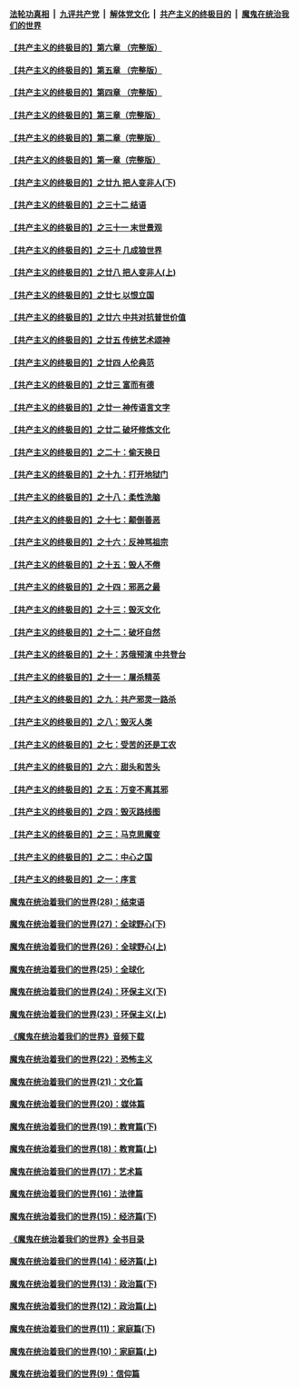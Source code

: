 ####  [法轮功真相](../../../../basic/blob/master/README.md?t=01191752) &nbsp;|&nbsp; [九评共产党](../../../../9ping.md/blob/master/README.md?t=01191752) &nbsp;|&nbsp; [解体党文化](../../../../jtdwh.md/blob/master/README.md?t=01191752)  &nbsp;|&nbsp; [共产主义的终极目的](../../../../gczydzjmd.md/blob/master/README.md?t=01191752) &nbsp;|&nbsp; [魔鬼在统治我们的世界](../../../../mgztzwmdsj.md/blob/master/README.md?t=01191752) 

#### [【共产主义的终极目的】第六章 （完整版）](../pages/nsc422/n11428913.md?t=01191752) 

#### [【共产主义的终极目的】第五章 （完整版）](../pages/nsc422/n11428912.md?t=01191752) 

#### [【共产主义的终极目的】第四章 （完整版）](../pages/nsc422/n11428907.md?t=01191752) 

#### [【共产主义的终极目的】第三章（完整版）](../pages/nsc422/n11428848.md?t=01191752) 

#### [【共产主义的终极目的】第二章（完整版）](../pages/nsc422/n11428831.md?t=01191752) 

#### [【共产主义的终极目的】第一章（完整版）](../pages/nsc422/n11417651.md?t=01191752) 

#### [【共产主义的终极目的】之廿九 把人变非人(下)](../pages/nsc422/n11344140.md?t=01191752) 

#### [【共产主义的终极目的】之三十二 结语](../pages/nsc422/n11360535.md?t=01191752) 

#### [【共产主义的终极目的】之三十一 末世景观](../pages/nsc422/n11351129.md?t=01191752) 

#### [【共产主义的终极目的】之三十 几成狼世界](../pages/nsc422/n11348280.md?t=01191752) 

#### [【共产主义的终极目的】之廿八 把人变非人(上)](../pages/nsc422/n11340492.md?t=01191752) 

#### [【共产主义的终极目的】之廿七 以恨立国](../pages/nsc422/n11336944.md?t=01191752) 

#### [【共产主义的终极目的】之廿六 中共对抗普世价值](../pages/nsc422/n11324785.md?t=01191752) 

#### [【共产主义的终极目的】之廿五 传统艺术颂神](../pages/nsc422/n11296396.md?t=01191752) 

#### [【共产主义的终极目的】之廿四 人伦典范](../pages/nsc422/n11296397.md?t=01191752) 

#### [【共产主义的终极目的】之廿三 富而有德](../pages/nsc422/n11283598.md?t=01191752) 

#### [【共产主义的终极目的】之廿一 神传语言文字](../pages/nsc422/n11263265.md?t=01191752) 

#### [【共产主义的终极目的】之廿二 破坏修炼文化](../pages/nsc422/n11245728.md?t=01191752) 

#### [【共产主义的终极目的】之二十：偷天换日](../pages/nsc422/n11238846.md?t=01191752) 

#### [【共产主义的终极目的】之十九：打开地狱门](../pages/nsc422/n11206376.md?t=01191752) 

#### [【共产主义的终极目的】之十八：柔性洗脑](../pages/nsc422/n11199994.md?t=01191752) 

#### [【共产主义的终极目的】之十七：颠倒善恶](../pages/nsc422/n11179782.md?t=01191752) 

#### [【共产主义的终极目的】之十六：反神骂祖宗](../pages/nsc422/n11166798.md?t=01191752) 

#### [【共产主义的终极目的】之十五：毁人不倦](../pages/nsc422/n11166792.md?t=01191752) 

#### [【共产主义的终极目的】之十四：邪恶之最](../pages/nsc422/n11150249.md?t=01191752) 

#### [【共产主义的终极目的】之十三：毁灭文化](../pages/nsc422/n11135227.md?t=01191752) 

#### [【共产主义的终极目的】之十二：破坏自然](../pages/nsc422/n11135214.md?t=01191752) 

#### [【共产主义的终极目的】之十：苏俄预演 中共登台](../pages/nsc422/n11118424.md?t=01191752) 

#### [【共产主义的终极目的】之十一：屠杀精英](../pages/nsc422/n11118442.md?t=01191752) 

#### [【共产主义的终极目的】之九：共产邪灵一路杀](../pages/nsc422/n11114139.md?t=01191752) 

#### [【共产主义的终极目的】之八：毁灭人类](../pages/nsc422/n11108503.md?t=01191752) 

#### [【共产主义的终极目的】之七：受苦的还是工农](../pages/nsc422/n11101809.md?t=01191752) 

#### [【共产主义的终极目的】之六：甜头和苦头](../pages/nsc422/n11096971.md?t=01191752) 

#### [【共产主义的终极目的】之五：万变不离其邪](../pages/nsc422/n11091285.md?t=01191752) 

#### [【共产主义的终极目的】之四：毁灭路线图](../pages/nsc422/n11086284.md?t=01191752) 

#### [【共产主义的终极目的】之三：马克思魔变](../pages/nsc422/n11061941.md?t=01191752) 

#### [【共产主义的终极目的】之二：中心之国](../pages/nsc422/n11047728.md?t=01191752) 

#### [【共产主义的终极目的】之一：序言](../pages/nsc422/n11086077.md?t=01191752) 

#### [魔鬼在统治着我们的世界(28)：结束语](../pages/nsc422/n10936246.md?t=01191752) 

#### [魔鬼在统治着我们的世界(27)：全球野心(下)](../pages/nsc422/n10928319.md?t=01191752) 

#### [魔鬼在统治着我们的世界(26)：全球野心(上)](../pages/nsc422/n10900318.md?t=01191752) 

#### [魔鬼在统治着我们的世界(25)：全球化](../pages/nsc422/n10788205.md?t=01191752) 

#### [魔鬼在统治着我们的世界(24)：环保主义(下)](../pages/nsc422/n10695307.md?t=01191752) 

#### [魔鬼在统治着我们的世界(23)：环保主义(上)](../pages/nsc422/n10688613.md?t=01191752) 

#### [《魔鬼在统治着我们的世界》音频下载](../pages/nsc422/n10635553.md?t=01191752) 

#### [魔鬼在统治着我们的世界(22)：恐怖主义](../pages/nsc422/n10614727.md?t=01191752) 

#### [魔鬼在统治着我们的世界(21)：文化篇](../pages/nsc422/n10597706.md?t=01191752) 

#### [魔鬼在统治着我们的世界(20)：媒体篇](../pages/nsc422/n10586579.md?t=01191752) 

#### [魔鬼在统治着我们的世界(19)：教育篇(下)](../pages/nsc422/n10564808.md?t=01191752) 

#### [魔鬼在统治着我们的世界(18)：教育篇(上)](../pages/nsc422/n10526970.md?t=01191752) 

#### [魔鬼在统治着我们的世界(17)：艺术篇](../pages/nsc422/n10499093.md?t=01191752) 

#### [魔鬼在统治着我们的世界(16)：法律篇](../pages/nsc422/n10485969.md?t=01191752) 

#### [魔鬼在统治着我们的世界(15)：经济篇(下)](../pages/nsc422/n10469975.md?t=01191752) 

#### [《魔鬼在统治着我们的世界》全书目录](../pages/nsc422/n10464261.md?t=01191752) 

#### [魔鬼在统治着我们的世界(14)：经济篇(上)](../pages/nsc422/n10457370.md?t=01191752) 

#### [魔鬼在统治着我们的世界(13)：政治篇(下)](../pages/nsc422/n10448270.md?t=01191752) 

#### [魔鬼在统治着我们的世界(12)：政治篇(上)](../pages/nsc422/n10444576.md?t=01191752) 

#### [魔鬼在统治着我们的世界(11)：家庭篇(下)](../pages/nsc422/n10440961.md?t=01191752) 

#### [魔鬼在统治着我们的世界(10)：家庭篇(上)](../pages/nsc422/n10435448.md?t=01191752) 

#### [魔鬼在统治着我们的世界(9)：信仰篇](../pages/nsc422/n10432159.md?t=01191752) 

